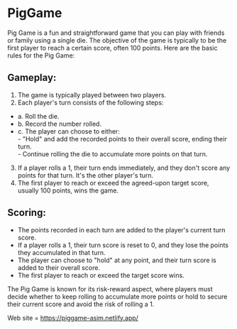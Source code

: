 # PigGame

Pig Game is a fun and straightforward game that you can play with friends or family using a single die. The objective of the game is typically to be the first player to reach a certain score, often 100 points. Here are the basic rules for the Pig Game:

## Gameplay:

1. The game is typically played between two players.
2. Each player's turn consists of the following steps:
- a. Roll the die.
- b. Record the number rolled.
- c. The player can choose to either:  
      - "Hold" and add the recorded points to their overall score, ending their turn.  
      - Continue rolling the die to accumulate more points on that turn.
3. If a player rolls a 1, their turn ends immediately, and they don't score any points for that turn. It's the other player's turn.
4. The first player to reach or exceed the agreed-upon target score, usually 100 points, wins the game.

## Scoring:

* The points recorded in each turn are added to the player's current turn score.
* If a player rolls a 1, their turn score is reset to 0, and they lose the points they accumulated in that turn.
* The player can choose to "hold" at any point, and their turn score is added to their overall score.
* The first player to reach or exceed the target score wins.

The Pig Game is known for its risk-reward aspect, where players must decide whether to keep rolling to accumulate more points or hold to secure their current score and avoid the risk of rolling a 1.


Web site = https://piggame-asim.netlify.app/
